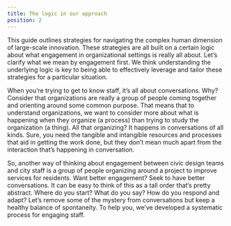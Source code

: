 ```yaml
---
title: The logic in our approach
position: 2
---
```


This guide outlines strategies for navigating the complex human dimension of large-scale innovation. These strategies are all built on a certain logic about what engagement in organizational settings is really all about. Let’s clarify what we mean by engagement first. We think understanding the underlying logic is key to being able to effectively leverage and tailor these strategies for a particular situation.

When you’re trying to get to know staff, it’s all about conversations. Why? Consider that organizations are really a group of people coming together and orienting around some common purpose. That means that to understand organizations, we want to consider more about what is happening when they organize (a process) than trying to study the organization (a thing). All that organizing? It happens in conversations of all kinds. Sure, you need the tangible and intangible resources and processes that aid in getting the work done, but they don’t mean much apart from the interaction that’s happening in conversation.

So, another way of thinking about engagement between civic design teams and city staff is a group of people organizing around a project to improve services for residents. Want better engagement? Seek to have better conversations. It can be easy to think of this as a tall order that’s pretty abstract. Where do you start? What do you say? How do you respond and adapt? Let’s remove  some of the mystery from conversations but keep a healthy balance of spontaneity. To help you, we’ve developed a systematic process for engaging staff.
